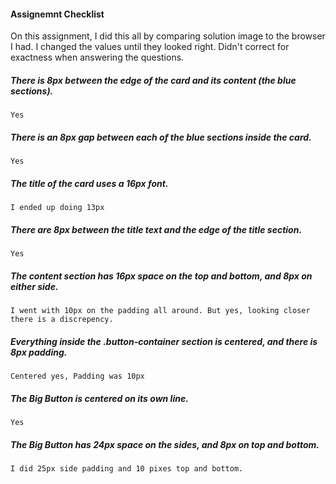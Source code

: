 #### Assignemnt Checklist

  On this assignment, I did this all by comparing solution image to the browser I had. I changed the values until they looked right. Didn't correct for exactness when answering the questions.  


   ##### There is 8px between the edge of the card and its content (the blue sections).
    Yes

   ##### There is an 8px gap between each of the blue sections inside the card.
    Yes

   ##### The title of the card uses a 16px font.
    I ended up doing 13px

   ##### There are 8px between the title text and the edge of the title section.
    Yes

   ##### The content section has 16px space on the top and bottom, and 8px on either side.
    I went with 10px on the padding all around. But yes, looking closer there is a discrepency.

   ##### Everything inside the .button-container section is centered, and there is 8px padding.
    Centered yes, Padding was 10px

   ##### The Big Button is centered on its own line.
    Yes

   ##### The Big Button has 24px space on the sides, and 8px on top and bottom.
    I did 25px side padding and 10 pixes top and bottom.